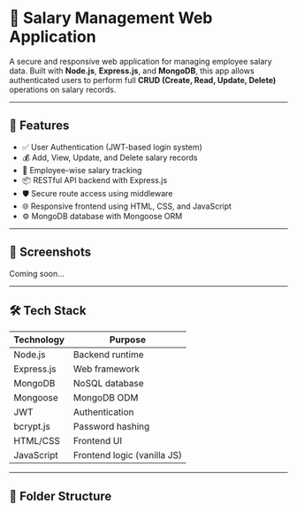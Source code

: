 # 💼 Salary Management Web Application

A secure and responsive web application for managing employee salary data. Built with **Node.js**, **Express.js**, and **MongoDB**, this app allows authenticated users to perform full **CRUD (Create, Read, Update, Delete)** operations on salary records.

---

## 🔐 Features

- ✅ User Authentication (JWT-based login system)
- 💰 Add, View, Update, and Delete salary records
- 👥 Employee-wise salary tracking
- 📦 RESTful API backend with Express.js
- 🛡️ Secure route access using middleware
- 🌐 Responsive frontend using HTML, CSS, and JavaScript
- ⚙️ MongoDB database with Mongoose ORM

---

## 📸 Screenshots

Coming soon...

---

## 🛠️ Tech Stack

| Technology | Purpose                     |
|------------|-----------------------------|
| Node.js    | Backend runtime             |
| Express.js | Web framework               |
| MongoDB    | NoSQL database              |
| Mongoose   | MongoDB ODM                 |
| JWT        | Authentication              |
| bcrypt.js  | Password hashing            |
| HTML/CSS   | Frontend UI                 |
| JavaScript | Frontend logic (vanilla JS) |

---

## 📁 Folder Structure

